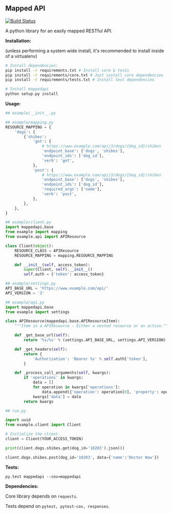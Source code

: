 ## Mapped API ##

[![Build Status](https://travis-ci.org/venuebook/mappedapi.svg?branch=master)](https://travis-ci.com/venuebook/mappedapi)

A python library for an easily mapped RESTful API.

**Installation:**

(unless performing a system wide install, it's recommended to install inside of a virtualenv)

```bash
# Install dependencies:
pip install -r requirements.txt # Install core & tests
pip install -r requirements/core.txt # Just install core dependencies
pip install -r requirements/tests.txt # Install test dependencies

# Install mappedapi
python setup.py install
```

**Usage:**

```python
## example/__init__.py

## example/mapping.py
RESOURCE_MAPPING = {
    'dogs': {
        {'shibes':
            'get': {
                # https://www.example.com/api/3/dogs/{dog_id}/shibes
                'endpoint_base': ['dogs', 'shibes'],
                'endpoint_ids': ['dog_id'],
                'verb': 'get',
            },
            'post': {
                # https://www.example.com/api/3/dogs/{dog_id}/shibes
                'endpoint_base': ['dogs', 'shibes'],
                'endpoint_ids': ['dog_id'],
                'required_args': ['name'],
                'verb': 'post',
            },
        },
    },
}

## example/client.py
import mappedapi.base
from example import mapping
from example.api import APIResource

class Client(object):
    RESOURCE_CLASS = APIResource
    RESOURCE_MAPPING = mapping.RESOURCE_MAPPING

    def __init__(self, access_token):
        super(Client, self).__init__()
        self.auth = {'token': access_token}

## example/settings.py
API_BASE_URL = 'https://www.example.com/api/'
API_VERSION = '3'

## example/api.py
import mappedapi.base
from example import settings

class APIResource(mappedapi.base.APIResourceItem):
    """Item in a APIResource - Either a nested resource or an action."""

    def _get_base_url(self):
        return '%s/%s' % (settings.API_BASE_URL, settings.API_VERSION)

    def _get_headers(self):
        return {
            'Authorization': 'Bearer %s' % self.auth['token'],
        }

    def _process_call_arguments(self, kwargs):
        if 'operations' in kwargs:
            data = []
            for operation in kwargs['operations']:
                data.append({'operation': operation[0], 'property': operation[1], 'value': operation[2]})
            kwargs['data'] = data
        return kwargs

## run.py

import uuid
from example.client import Client

# Initialize the client.
client = Client(YOUR_ACCESS_TOKEN)

print(client.dogs.shibes.get(dog_id='10203').json())

client.dogs.shibes.post(dog_id='10203', data={'name':'Doctor Wow'})
```

**Tests:**

```
py.test mappedapi --cov=mappedapi
```

**Dependencies:**

Core library depends on ``requests``.

Tests depend on ``pytest, pytest-cov, responses``.

